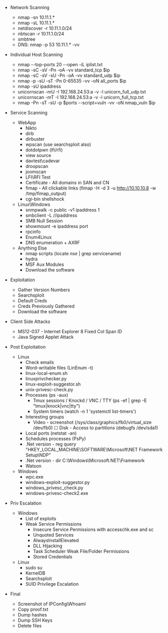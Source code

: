 - Network Scanning
    - nmap -sn 10.11.1.*
    - nmap -sL 10.11.1.*
    - netdiscover -r 10.11.1.0/24
    - nbtscan -r 10.11.1.0/24
    - smbtree
    - DNS: nmap -p 53 10.11.1.* -vv

- Individual Host Scanning
    - nmap  --top-ports 20 --open -iL iplist.txt
    - nmap -sC -sV -Pn -oA  -vv standard_tcp $ip
    - nmap -sC -sV -sU -Pn -oA  -vv standard_udp $ip
    - nmap -p -sU -sT -Pn 0-65535 -vv -oN all_ports $ip 
    - nmap -sU ipaddress
    - unicornscan -mU -I 192.168.24.53:a -v -l unicorn_full_udp.txt
    - unicornscan -mT -I 192.168.24.53:a -v -l unicorn_full_tcp.txt
    - nmap -Pn -sT -sU  -p $ports --script=*vuln*  -vv -oN nmap_vuln  $ip 

- Service Scanning
    - WebApp
        -  Nikto
        -  dirb
        -  dirbuster
        -  wpscan (use searchsploit also)
        -  dotdotpwn (lfi/rfi)
        -  view source
        -  davtest\cadevar
        -  droopscan
        -  joomscan
        -  LFI\RFI Test
        -  Certificate - All domains in SAN and CN
        -  fimap - All clickable links (fimap -H -d 3 -u http://10.10.10.8 -w /tmp/fimap_output)
        -  cgi-bin shellshock
    - Linux\Windows
        -  snmpwalk -c public -v1 ipaddress 1
        -  smbclient -L //ipaddress
        -  SMB Null Session
        -  showmount -e ipaddress port
        -  rpcinfo
        -  Enum4Linux
        -  DNS enumeration + AXRF
    - Anything Else
        -  nmap scripts (locate *nse* | grep servicename)
        -  hydra
        -  MSF Aux Modules
        -  Download the software


- Exploitation
    -  Gather Version Numbers
    -  Searchsploit
    -  Default Creds
    -  Creds Previously Gathered
    -  Download the software

- Client Side Attacks 
  - MS12-037 - Internet Explorer 8 Fixed Col Span ID
  - Java Signed Applet Attack

- Post Exploitation
    - Linux
        -  Check emails
        -  Word-writable files (LinEnum -t)  
        -  linux-local-enum.sh
        -  linuxprivchecker.py
        -  linux-exploit-suggestor.sh
        -  unix-privesc-check.py
        -  Processes (ps -aux)
            -  Tmux sessions / Knockd / VNC / TTY (ps -ef | grep -E "tmux|knock|vnc|tty")
            -  System timers (watch -n 1 'systemctl list-timers')
        -  Interesting groups
            -  Video - screenshot (​/sys/class/graphics/fb0/virtual_size ​/dev/fb0)
            ​☐   Disk - Access to partitions (debugfs /dev/sda1​)
        -  Local ports (netstat -an)
        -  Schedules processes (PsPy)
        -  .Net version - reg query "HKEY_LOCAL_MACHINE\SOFTWARE\Microsoft\NET Framework Setup\NDP"
        -  .Net version - dir C:\Windows\Microsoft.NET\Framework
        -  Watson
    - Windows
        -  wpc.exe
        -  windows-exploit-suggestor.py
        -  windows_privesc_check.py
        -  windows-privesc-check2.exe

- Priv Escalation
    - Windows
        - List of exploits
        - Weak Service Permissions
          - Insecure Service Permissions with accesschk.exe and sc
          - Unquoted Services
          - AlwaysInstallElevated
          - DLL Hijacking
          - Task Scheduler Weak File/Folder Permissions
          - Stored Credentials
    - Linux
        - sudo su
        - KernelDB
        - Searchsploit
        - SUID Privilege Escalation

- Final
    - Screenshot of IPConfig\WhoamI
    - Copy proof.txt
    - Dump hashes
    - Dump SSH Keys
    - Delete files
